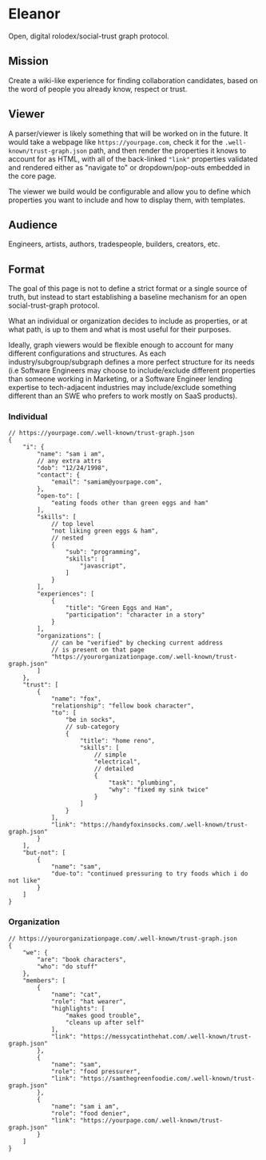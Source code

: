 # Eleanor

Open, digital rolodex/social-trust graph protocol.

## Mission

Create a wiki-like experience for finding collaboration candidates, based on the word of people you already know, respect or trust.

## Viewer

A parser/viewer is likely something that will be worked on in the future. It would take a webpage like `https://yourpage.com`, check it for the `.well-known/trust-graph.json` path, and then render the properties it knows to account for as HTML, with all of the back-linked `"link"` properties validated and rendered either as "navigate to" or dropdown/pop-outs embedded in the core page. 

The viewer we build would be configurable and allow you to define which properties you want to include and how to display them, with templates.

## Audience

Engineers, artists, authors, tradespeople, builders, creators, etc.

## Format

The goal of this page is not to define a strict format or a single source of truth, but instead to start establishing a baseline mechanism for an open social-trust-graph protocol.

What an individual or organization decides to include as properties, or at what path, is up to them and what is most useful for their purposes.

Ideally, graph viewers would be flexible enough to account for many different configurations and structures. As each industry/subgroup/subgraph defines a more perfect structure for its needs (i.e Software Engineers may choose to include/exclude different properties than someone working in Marketing, or a Software Engineer lending expertise to tech-adjacent industries may include/exclude something different than an SWE who prefers to work mostly on SaaS products). 

### Individual

```jsonc
// https://yourpage.com/.well-known/trust-graph.json
{
    "i": {
        "name": "sam i am",
        // any extra attrs
        "dob": "12/24/1998",
        "contact": {
            "email": "samiam@yourpage.com",
        },
        "open-to": [
            "eating foods other than green eggs and ham"
        ],
        "skills": [
            // top level
            "not liking green eggs & ham",
            // nested
            {
                "sub": "programming",
                "skills": [
                    "javascript",
                ]
            }
        ],
        "experiences": [
            {
                "title": "Green Eggs and Ham",
                "participation": "character in a story"
            }
        ],
        "organizations": [
            // can be "verified" by checking current address
            // is present on that page
            "https://yourorganizationpage.com/.well-known/trust-graph.json"
        ]
    },
    "trust": [
        {
            "name": "fox",
            "relationship": "fellow book character",
            "to": [
                "be in socks",
                // sub-category
                {
                    "title": "home reno",
                    "skills": [
                        // simple
                        "electrical",
                        // detailed
                        {
                            "task": "plumbing", 
                            "why": "fixed my sink twice" 
                        }
                    ]
                }
            ],
            "link": "https://handyfoxinsocks.com/.well-known/trust-graph.json"
        }
    ],
    "but-not": [
        {
            "name": "sam",
            "due-to": "continued pressuring to try foods which i do not like" 
        }
    ]
}
```

### Organization

```jsonc
// https://yourorganizationpage.com/.well-known/trust-graph.json
{
    "we": {
        "are": "book characters",
        "who": "do stuff"
    },
    "members": [
        {
            "name": "cat",
            "role": "hat wearer",
            "highlights": [
                "makes good trouble",
                "cleans up after self"
            ],
            "link": "https://messycatinthehat.com/.well-known/trust-graph.json"
        },
        {
            "name": "sam",
            "role": "food pressurer",
            "link": "https://samthegreenfoodie.com/.well-known/trust-graph.json"
        },
        {
            "name": "sam i am",
            "role": "food denier",
            "link": "https://yourpage.com/.well-known/trust-graph.json"
        }
    ]
}
```
